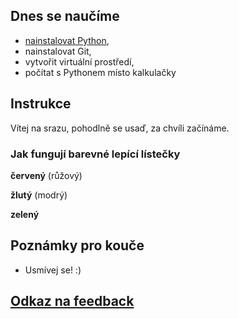 ## Dnes se naučíme

* [nainstalovat Python](../../../../../2017/pyladies-brno-jaro-po/beginners/install/),
* nainstalovat Git,
* vytvořit virtuální prostředí,
* počítat s Pythonem místo kalkulačky

## Instrukce
Vítej na srazu, pohodlně se usaď, za chvíli začínáme.

### Jak fungují barevné lepící lístečky
**červený** (růžový)

**žlutý** (modrý)

**zelený**

## Poznámky pro kouče
* Usmívej se! :)

## [Odkaz na feedback]

[Odkaz na feedback]: https://gist.github.com/encukou/290a5b519656da51780be05f0e894b9c

